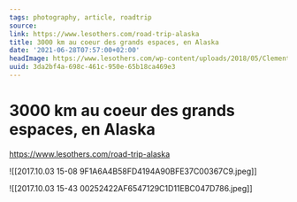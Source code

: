 ```yaml
---
tags: photography, article, roadtrip
source:
link: https://www.lesothers.com/road-trip-alaska
title: 3000 km au coeur des grands espaces, en Alaska
date: '2021-06-28T07:57:00+02:00'
headImage: https://www.lesothers.com/wp-content/uploads/2018/05/Clement-Jeanne-Alaska-Les-OthersAK-0008.jpg
uuid: 3da2bf4a-698c-461c-950e-65b18ca469e3
---
```


# 3000 km au coeur des grands espaces, en Alaska
https://www.lesothers.com/road-trip-alaska

![[2017.10.03 15-08 9F1A6A4B58FD4194A90BFE37C00367C9.jpeg]]

![[2017.10.03 15-43 00252422AF6547129C1D11EBC047D786.jpeg]]
